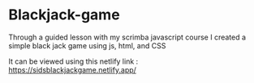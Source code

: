 # Blackjack-game

Through a guided lesson with my scrimba javascript course I created a simple black jack game using js, html, and CSS 

It can be viewed using this netlify link : https://sidsblackjackgame.netlify.app/
